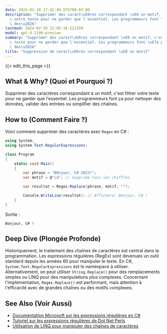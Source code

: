```yaml
---
date: 2024-01-20 17:41:49.575708-07:00
description: "Supprimer des caract\xE8res correspondant \xE0 un motif, c'est filtrer\
  \ votre texte pour ne garder que l'essentiel. Les programmeurs font \xE7a pour nettoyer\
  \ des\u2026"
lastmod: 2024-02-19 22:05:16.512359
model: gpt-4-1106-preview
summary: "Supprimer des caract\xE8res correspondant \xE0 un motif, c'est filtrer votre\
  \ texte pour ne garder que l'essentiel. Les programmeurs font \xE7a pour nettoyer\
  \ des\u2026"
title: "Suppression de caract\xE8res correspondant \xE0 un motif"
---
```


{{< edit_this_page >}}

## What & Why? (Quoi et Pourquoi ?)
Supprimer des caractères correspondant à un motif, c'est filtrer votre texte pour ne garder que l'essentiel. Les programmeurs font ça pour nettoyer des données, valider des entrées ou simplifier des chaînes.

## How to (Comment Faire ?)
Voici comment supprimer des caractères avec `Regex` en C# :

```C#
using System;
using System.Text.RegularExpressions;

class Program
{
    static void Main()
    {
        var phrase = "B0njour, C# 2023!";
        var motif = @"\d"; // Supprime tous les chiffres

        var resultat = Regex.Replace(phrase, motif, "");

        Console.WriteLine(resultat); // Affichera: Bonjour, C# !
    }
}
```
Sortie :
```
Bonjour, C# !
```

## Deep Dive (Plongée Profonde)
Historiquement, le traitement des chaînes de caractères est central dans la programmation. Les expressions régulières (RegEx) sont devenues un outil standard depuis les années 60 pour manipuler le texte. En C#, `System.Text.RegularExpressions` est le namespace à utiliser. Alternativement, on peut utiliser `String.Replace()` pour des remplacements simples ou LINQ pour des manipulations plus complexes. Concernant l'implémentation, `Regex.Replace()` est performant, mais attention à l'efficacité avec de grandes chaînes ou des motifs complexes.

## See Also (Voir Aussi)
- [Documentation Microsoft sur les expressions régulières en C#](https://docs.microsoft.com/fr-fr/dotnet/standard/base-types/regular-expressions)
- [Tutoriel sur les expressions régulières de Dot Net Perls](https://www.dotnetperls.com/regex)
- [Utilisation de LINQ pour manipuler des chaînes de caractères](https://docs.microsoft.com/fr-fr/dotnet/csharp/programming-guide/concepts/linq/)
